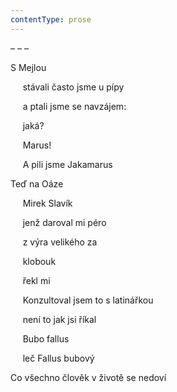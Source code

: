 ```yaml
---
contentType: prose
---
```


– – –

S Mejlou

     stávali často jsme u pípy

     a ptali jsme se navzájem:

     jaká?

     Marus!

     A pili jsme Jakamarus

Teď na Oáze

     Mirek Slavík

     jenž daroval mi péro

     z výra velikého za

     klobouk

     řekl mi

     Konzultoval jsem to s latinářkou

     není to jak jsi říkal

     Bubo fallus

     leč Fallus bubový

Co všechno člověk v životě se nedoví
